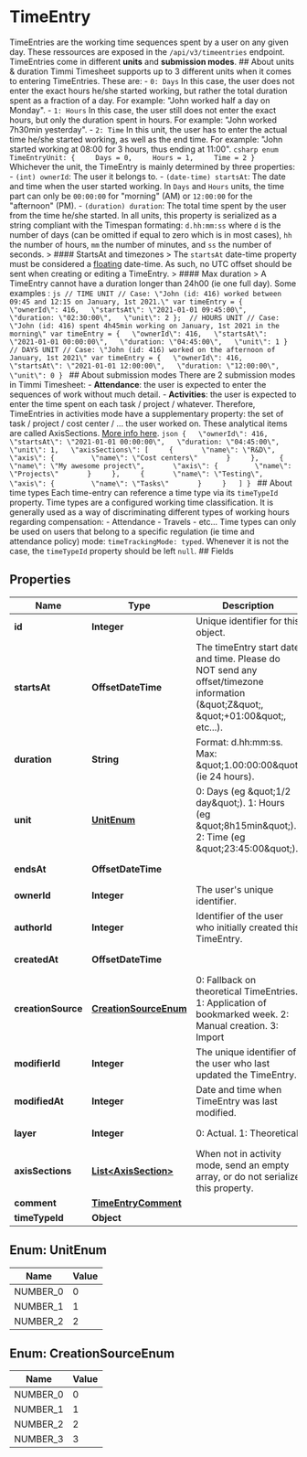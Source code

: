 

# TimeEntry

TimeEntries are the working time sequences spent by a user on any given day.  These ressources are exposed in the `/api/v3/timeentries` endpoint.  TimeEntries come in different **units** and **submission modes**.  ## About units & duration  Timmi Timesheet supports up to 3 different units when it comes to entering TimeEntries. These are: - `0: Days` In this case, the user does not enter the exact hours he/she started working, but rather the total duration spent as a fraction of a day. For example: \"John worked half a day on Monday\". - `1: Hours` In this case, the user still does not enter the exact hours, but only the duration spent in hours. For example: \"John worked 7h30min yesterday\". - `2: Time` In this unit, the user has to enter the actual time he/she started working, as well as the end time. For example: \"John started working at 08:00 for 3 hours, thus ending at 11:00\".  ```csharp enum TimeEntryUnit: {     Days = 0,     Hours = 1,     Time = 2 } ```  Whichever the unit, the TimeEntry is mainly determined by three properties: - `(int) ownerId`: The user it belongs to. - `(date-time) startsAt`: The date and time when the user started working. In `Days` and `Hours` units, the time part can only be `00:00:00` for \"morning\" (AM) or `12:00:00` for the \"afternoon\" (PM). - `(duration) duration`: The total time spent by the user from the time he/she started. In all units, this property is serialized as a string compliant with the Timespan formating: `d.hh:mm:ss` where `d` is the number of days (can be omitted if equal to zero which is in most cases), `hh` the number of hours, `mm` the number of minutes, and `ss` the number of seconds.  <!-- theme: warning --> > #### StartsAt and timezones > The `startsAt` date-time property must be considered a [floating](https://www.w3.org/International/wiki/FloatingTime) date-time. As such, no UTC offset should be sent when creating or editing a TimeEntry.  <!-- theme: warning --> > #### Max duration > A TimeEntry cannot have a duration longer than 24h00 (ie one full day).   Some examples : ```js // TIME UNIT // Case: \"John (id: 416) worked between 09:45 and 12:15 on January, 1st 2021.\" var timeEntry = {   \"ownerId\": 416,   \"startsAt\": \"2021-01-01 09:45:00\",   \"duration: \"02:30:00\",   \"unit\": 2 };  // HOURS UNIT // Case: \"John (id: 416) spent 4h45min working on January, 1st 2021 in the morning\" var timeEntry = {   \"ownerId\": 416,   \"startsAt\": \"2021-01-01 00:00:00\",   \"duration: \"04:45:00\",   \"unit\": 1 }  // DAYS UNIT // Case: \"John (id: 416) worked on the afternoon of January, 1st 2021\" var timeEntry = {   \"ownerId\": 416,   \"startsAt\": \"2021-01-01 12:00:00\",   \"duration: \"12:00:00\",   \"unit\": 0 } ```  ## About submission modes  There are 2 submission modes in Timmi Timesheet: - **Attendance**: the user is expected to enter the sequences of work without much detail. - **Activities**: the user is expected to enter the time spent on each task / project / whatever.  Therefore, TimeEntries in activities mode have a supplementary property: the set of task / project / cost center / ... the user worked on. These analytical items are called AxisSections. [More info here](docs/General/Resources/010.AxisSection.md).   ```json {   \"ownerId\": 416,   \"startsAt\": \"2021-01-01 00:00:00\",   \"duration: \"04:45:00\",   \"unit\": 1,   \"axisSections\": [     {       \"name\": \"R&D\",       \"axis\": {         \"name\": \"Cost centers\"       }     },     {       \"name\": \"My awesome project\",       \"axis\": {         \"name\": \"Projects\"       }     },     {       \"name\": \"Testing\",       \"axis\": {         \"name\": \"Tasks\"       }     }   ] } ```  ## About time types Each time-entry can reference a time type via its `timeTypeId` property.  Time types are a configured working time classification. It is generally used as a way of discriminating different types of working hours regarding compensation: - Attendance - Travels - etc...  Time types can only be used on users that belong to a specific regulation (ie time and attendance policy) mode: `timeTrackingMode: typed`. Whenever it is not the case, the `timeTypeId` property should be left `null`.  ## Fields

## Properties

| Name | Type | Description | Notes |
|------------ | ------------- | ------------- | -------------|
|**id** | **Integer** | Unique identifier for this object. |  [optional] [readonly] |
|**startsAt** | **OffsetDateTime** | The timeEntry start date and time. Please do NOT send any offset/timezone information (\&quot;Z\&quot;, \&quot;+01:00\&quot;, etc...). |  |
|**duration** | **String** | Format: d.hh:mm:ss. Max: \&quot;1.00:00:00\&quot; (ie 24 hours). |  |
|**unit** | [**UnitEnum**](#UnitEnum) | 0: Days (eg \&quot;1/2 day\&quot;). 1: Hours (eg \&quot;8h15min\&quot;). 2: Time (eg \&quot;23:45:00\&quot;). |  |
|**endsAt** | **OffsetDateTime** |  |  [optional] [readonly] |
|**ownerId** | **Integer** | The user&#39;s unique identifier. |  |
|**authorId** | **Integer** | Identifier of the user who initially created this TimeEntry. |  [optional] [readonly] |
|**createdAt** | **OffsetDateTime** |  |  [optional] [readonly] |
|**creationSource** | [**CreationSourceEnum**](#CreationSourceEnum) | 0: Fallback on theoretical TimeEntries. 1: Application of bookmarked week. 2: Manual creation. 3: Import |  [optional] |
|**modifierId** | **Integer** | The unique identifier of the user who last updated the TimeEntry. |  [optional] [readonly] |
|**modifiedAt** | **Integer** | Date and time when TimeEntry was last modified. |  [optional] [readonly] |
|**layer** | **Integer** | 0: Actual. 1: Theoretical |  [optional] [readonly] |
|**axisSections** | [**List&lt;AxisSection&gt;**](AxisSection.md) | When not in activity mode, send an empty array, or do not serialize this property. |  [optional] |
|**comment** | [**TimeEntryComment**](TimeEntryComment.md) |  |  [optional] |
|**timeTypeId** | **Object** |  |  [optional] |



## Enum: UnitEnum

| Name | Value |
|---- | -----|
| NUMBER_0 | 0 |
| NUMBER_1 | 1 |
| NUMBER_2 | 2 |



## Enum: CreationSourceEnum

| Name | Value |
|---- | -----|
| NUMBER_0 | 0 |
| NUMBER_1 | 1 |
| NUMBER_2 | 2 |
| NUMBER_3 | 3 |



